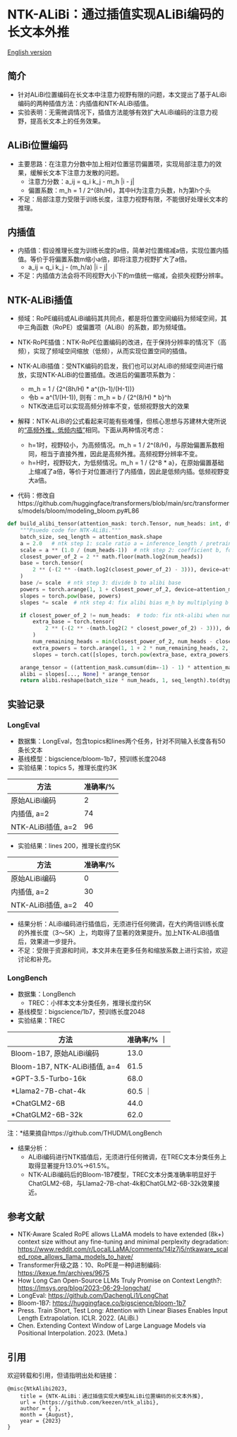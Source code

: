# NTK-ALiBi：通过插值实现ALiBi编码的长文本外推

[English version](readme_en.md)

## 简介
- 针对ALiBi位置编码在长文本中注意力视野有限的问题，本文提出了基于ALiBi编码的两种插值方法：内插值和NTK-ALiBi插值。
- 实验表明：无需微调情况下，插值方法能够有效扩大ALiBi编码的注意力视野，提高长文本上的任务效果。


## ALiBi位置编码
- 主要思路：在注意力分数中加上相对位置惩罚偏置项，实现局部注意力的效果，缓解长文本下注意力发散的问题。
    - 注意力分数：a_ij = q_i k_j - m_h |i - j|
    - 偏置系数：m_h = 1 / 2^(8h/H)，其中H为注意力头数，h为第h个头
- 不足：局部注意力受限于训练长度，注意力视野有限，不能很好处理长文本的推理。


## 内插值
- 内插值：假设推理长度为训练长度的a倍，简单对位置缩减a倍，实现位置内插值。等价于将偏置系数m缩小a倍，即将注意力视野扩大了a倍。
    - a_ij = q_i k_j - (m_h/a) |i - j|
- 不足：内插值方法会将不同视野大小下的m值统一缩减，会损失视野分辨率。


## NTK-ALiBi插值
- 频域：RoPE编码或ALiBi编码其共同点，都是将位置空间编码为频域空间，其中三角函数（RoPE）或偏置项（ALiBi）的系数，即为频域值。
- NTK-RoPE插值：NTK-RoPE位置编码的改进，在于保持分辨率的情况下（高频），实现了频域空间缩放（低频），从而实现位置空间的插值。
- NTK-ALiBi插值：受NTK编码的启发，我们也可以对ALiBi的频域空间进行缩放，实现NTK-ALiBi的位置插值。改进后的偏置项系数为：
    - m_h = 1 / {2^(8h/H) * a^((h-1)/(H-1))}
    - 令b = a^(1/(H-1)), 则有：m_h = b / {2^(8/H) * b}^h
    - NTK改进后可以实现高频分辨率不变，低频视野放大的效果

- 解释：NTK-ALiBi的公式看起来可能有些难懂，但核心思想与苏建林大佬所说的[“高频外推，低频内插”](https://kexue.fm/archives/9675)相同。下面从两种情况考虑：
    - h=1时，视野较小，为高频情况。m_h = 1 / 2^(8/H)，与原始偏置系数相同，相当于直接外推，因此是高频外推。高频视野分辨率不变。
    - h=H时，视野较大，为低频情况。m_h = 1 / {2^8 * a}，在原始偏置基础上缩减了a倍，等价于对位置进行了内插值，因此是低频内插。低频视野变大a倍。

- 代码：修改自https://github.com/huggingface/transformers/blob/main/src/transformers/models/bloom/modeling_bloom.py#L86
```python
def build_alibi_tensor(attention_mask: torch.Tensor, num_heads: int, dtype: torch.dtype) -> torch.Tensor:
    """Psuedo code for NTK-ALiBi."""
    batch_size, seq_length = attention_mask.shape
    a = 2.0   # ntk step 1: scale ratio a = inference_length / pretraining_length
    scale = a ** (1.0 / (num_heads-1))  # ntk step 2: coefficient b, for computation convenience
    closest_power_of_2 = 2 ** math.floor(math.log2(num_heads))
    base = torch.tensor(
        2 ** (-(2 ** -(math.log2(closest_power_of_2) - 3))), device=attention_mask.device, dtype=torch.float32
    )
    base /= scale  # ntk step 3: divide b to alibi base
    powers = torch.arange(1, 1 + closest_power_of_2, device=attention_mask.device, dtype=torch.int32)
    slopes = torch.pow(base, powers)
    slopes *= scale  # ntk step 4: fix alibi bias m_h by multiplying b

    if closest_power_of_2 != num_heads:  # todo: fix ntk-alibi when num_heads is not power of 2
        extra_base = torch.tensor(
            2 ** (-(2 ** -(math.log2(2 * closest_power_of_2) - 3))), device=attention_mask.device, dtype=torch.float32
        )
        num_remaining_heads = min(closest_power_of_2, num_heads - closest_power_of_2)
        extra_powers = torch.arange(1, 1 + 2 * num_remaining_heads, 2, device=attention_mask.device, dtype=torch.int32)
        slopes = torch.cat([slopes, torch.pow(extra_base, extra_powers)], dim=0)

    arange_tensor = ((attention_mask.cumsum(dim=-1) - 1) * attention_mask)[:, None, :]
    alibi = slopes[..., None] * arange_tensor
    return alibi.reshape(batch_size * num_heads, 1, seq_length).to(dtype)
```


## 实验记录
### LongEval
- 数据集：LongEval，包含topics和lines两个任务，针对不同输入长度各有50条长文本
- 基线模型：bigscience/bloom-1b7，预训练长度2048
- 实验结果：topics 5，推理长度约3K

| 方法 |	准确率/% |
| ----- | ----- |
| 原始ALiBi编码 |	2 |
| 内插值, a=2 |	74 |
| NTK-ALiBi插值, a=2 |	96 |

- 实验结果：lines 200，推理长度约5K

| 方法 |	准确率/% |
| ----- | ----- |
|原始ALiBi编码|	0|
|内插值, a=2|	30|
|NTK-ALiBi插值, a=2|	40|

- 结果分析：ALiBi编码进行插值后，无须进行任何微调，在大约两倍训练长度的外推长度（3～5K）上，均取得了显著的效果提升。加上NTK-ALiBi插值后，效果进一步提升。
- 不足：受限于资源和时间，本文并未在更多任务和缩放系数上进行实验，欢迎讨论和补充。

### LongBench
- 数据集：LongBench
    - TREC：小样本文本分类任务，推理长度约5K
- 基线模型：bigscience/1b7，预训练长度2048
- 实验结果：TREC

| 方法 |	准确率/% ｜
| ----- | ----- |
| Bloom-1B7, 原始ALiBi编码	| 13.0 |
| Bloom-1B7, NTK-ALiBi插值, a=4 |	61.5 |
| \*GPT-3.5-Turbo-16k |	68.0 |
| \*Llama2-7B-chat-4k |	60.5 ｜
| \*ChatGLM2-6B |	44.0 |
| \*ChatGLM2-6B-32k |	62.0 |

注：*结果摘自https://github.com/THUDM/LongBench

- 结果分析：
    - ALiBi编码进行NTK插值后，无须进行任何微调，在TREC文本分类任务上取得显著提升13.0%->61.5%。
    - NTK-ALiBi编码后的Bloom-1B7模型，TREC文本分类准确率明显好于ChatGLM2-6B，与Llama2-7B-chat-4k和ChatGLM2-6B-32k效果接近。


## 参考文献
- NTK-Aware Scaled RoPE allows LLaMA models to have extended (8k+) context size without any fine-tuning and minimal perplexity degradation: https://www.reddit.com/r/LocalLLaMA/comments/14lz7j5/ntkaware_scaled_rope_allows_llama_models_to_have/
- Transformer升级之路：10、RoPE是一种β进制编码: https://kexue.fm/archives/9675
- How Long Can Open-Source LLMs Truly Promise on Context Length?: https://lmsys.org/blog/2023-06-29-longchat/
- LongEval: https://github.com/DachengLi1/LongChat
- Bloom-1B7: https://huggingface.co/bigscience/bloom-1b7
- Press. Train Short, Test Long: Attention with Linear Biases Enables Input Length Extrapolation. ICLR. 2022. (ALiBi.)
- Chen. Extending Context Window of Large Language Models via Positional Interpolation. 2023. (Meta.)


## 引用
欢迎转载和引用，但请指明出处和链接：
```
@misc{NtkAlibi2023,
    title = {NTK-ALiBi：通过插值实现大模型ALiBi位置编码的长文本外推},
    url = {https://github.com/keezen/ntk_alibi},
    author = { },
    month = {August},
    year = {2023}
}
```
